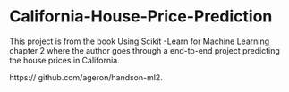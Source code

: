 # California-House-Price-Prediction

This project is from the book Using Scikit -Learn for Machine Learning chapter 2 where the author goes through a end-to-end project predicting the house prices in California.

https:// github.com/ageron/handson-ml2.
